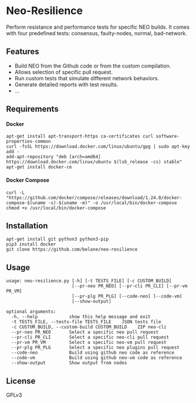 # Neo-Resilience
Perform resistance and performance tests for specific NEO builds. It comes with four predefined tests: consensus, faulty-nodes, normal, bad-network.

## Features
- Build NEO from the Github code or from the custom compilation.
- Allows selection of specific pull request.
- Run custom tests that simulate different network behaviors.
- Generate detailed reports with test results.
- ...

## Requirements

#### Docker
```
apt-get install apt-transport-https ca-certificates curl software-properties-common
curl -fsSL https://download.docker.com/linux/ubuntu/gpg | sudo apt-key add -
add-apt-repository "deb [arch=amd64] https://download.docker.com/linux/ubuntu $(lsb_release -cs) stable"
apt-get install docker-ce
```

#### Docker Compose
```
curl -L "https://github.com/docker/compose/releases/download/1.24.0/docker-compose-$(uname -s)-$(uname -m)" -o /usr/local/bin/docker-compose
chmod +x /usr/local/bin/docker-compose
```

## Installation
```
apt-get install git python3 python3-pip
pip3 install docker
git clone https://github.com/belane/neo-resilience
```

## Usage
```
usage: neo-resilience.py [-h] [-t TESTS_FILE] [-c CUSTOM_BUILD]
                         [--pr-neo PR_NEO] [--pr-cli PR_CLI] [--pr-vm PR_VM]
                         [--pr-plg PR_PLG] [--code-neo] [--code-vm]
                         [--show-output]

optional arguments:
  -h, --help            show this help message and exit
  -t TESTS_FILE, --tests-file TESTS_FILE    JSON tests file
  -c CUSTOM_BUILD, --custom-build CUSTOM_BUILD    ZIP neo-cli
  --pr-neo PR_NEO       Select a specific neo pull request
  --pr-cli PR_CLI       Select a specific neo-cli pull request
  --pr-vm PR_VM         Select a specific neo-vm pull request
  --pr-plg PR_PLG       Select a specific neo plugins pull request
  --code-neo            Build using github neo code as reference
  --code-vm             Build using github neo-vm code as reference
  --show-output         Show output from nodes

```

## License
GPLv3
